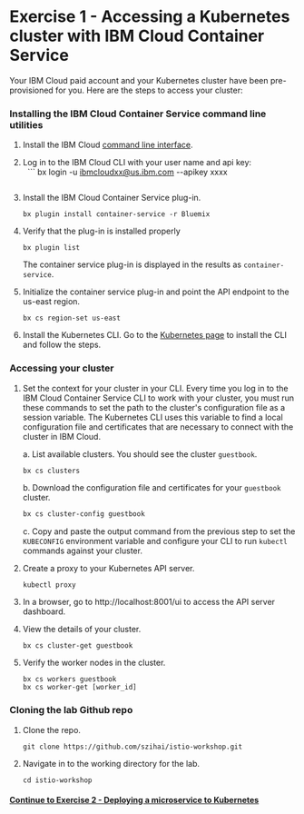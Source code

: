 # Exercise 1 - Accessing a Kubernetes cluster with IBM Cloud Container Service

Your IBM Cloud paid account and your Kubernetes cluster have been pre-provisioned for you. Here are the steps to access your cluster:

### Installing the IBM Cloud Container Service command line utilities

1. Install the IBM Cloud [command line interface](https://clis.ng.bluemix.net/ui/home.html).

2. Log in to the IBM Cloud CLI with your user name and api key:   
   ```
   bx login -u ibmcloudxx@us.ibm.com --apikey xxxx
   ```

3. Install the IBM Cloud Container Service plug-in.
   ```
   bx plugin install container-service -r Bluemix
   ```

4. Verify that the plug-in is installed properly
   ```
   bx plugin list
   ```
   The container service plug-in is displayed in the results as `container-service`.

5. Initialize the container service plug-in and point the API endpoint to the us-east region.   
   ```
   bx cs region-set us-east
   ```

6. Install the Kubernetes CLI. Go to the [Kubernetes page](https://kubernetes.io/docs/tasks/tools/install-kubectl/#install-kubectl-binary-via-curl) to install the CLI and follow the steps.


### Accessing your cluster

1. Set the context for your cluster in your CLI. Every time you log in to the IBM Cloud Container Service CLI to work with your cluster, you must run these commands to set the path to the cluster's configuration file as a session variable. The Kubernetes CLI uses this variable to find a local configuration file and certificates that are necessary to connect with the cluster in IBM Cloud.

    a. List available clusters. You should see the cluster `guestbook`.
    
    ```bash
    bx cs clusters
    ```
    
    b. Download the configuration file and certificates for your `guestbook` cluster.
    
    ```bash
    bx cs cluster-config guestbook
    ```
    
    c. Copy and paste the output command from the previous step to set the `KUBECONFIG` environment variable and configure your CLI to run `kubectl` commands against your cluster.

2. Create a proxy to your Kubernetes API server.

    ```
    kubectl proxy
    ```
    
3. In a browser, go to http://localhost:8001/ui to access the API server dashboard.   

4. View the details of your cluster.
    ```
    bx cs cluster-get guestbook
    ```

5. Verify the worker nodes in the cluster.   
    ```
    bx cs workers guestbook
    bx cs worker-get [worker_id]
    ```
### Cloning the lab Github repo

1. Clone the repo.
   ```    
   git clone https://github.com/szihai/istio-workshop.git 
   ```
   
2. Navigate in to the working directory for the lab. 
   ```
   cd istio-workshop
   ```

#### [Continue to Exercise 2 - Deploying a microservice to Kubernetes](../exercise-2/README.md)
